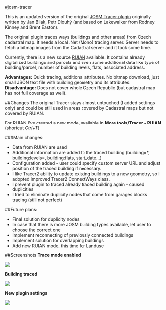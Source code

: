 #josm-tracer

This is an updated version of the original [JOSM Tracer plugin](http://wiki.openstreetmap.org/wiki/JOSM/Plugins/Tracer) originally written by Jan Bilak, Petr Dlouhý (and based on Lakewalker from Rodney Kinney and Brent Easton).

The original plugin traces ways (buildings and other areas) from Czech cadastral map. It needs a local .Net (Mono) tracing server. Server needs to fetch a bitmap images from the Cadastral server and it took some time.

Currently, there is a new source [RUIAN](http://wiki.openstreetmap.org/wiki/RUIAN) available. It contains already digitalized buildings and parcels and even some additional data like type of building/parcel, number of building levels, flats, associated address.

**Advantages:** Quick tracing, additional attributes. No bitmap download, just small JSON text file with building geometry and its attributes.
**Disadvantage:** Does not cover whole Czech Republic (but cadastral map has not full coverage as well).


##Changes
The original Tracer stays almost untouched (I added settings only) and could be still used in areas covered by Cadastral maps but not covered by RUIAN.

For RUIAN I've created a new mode, available in **More tools/Tracer - RUIAN** (shortcut *Ctrl+T*)

###Main changes:

* Data from RUIAN are used
* Additional information are added to the traced building (building=*, building:levels=, building:flats, start_date...)
* Configuration added - user could specify custom server URL and adjust position of the traced building if necessary.
* I like Tracer2 ability to update existing buildings to a new geometry, so I adopted improved Tracer2 ConnectWays class.
* I prevent plugin to traced already traced building again - caused duplicities
* I tried to eliminate duplicity nodes that come from garages blocks tracing (still not perfect)

##Future plans:

* Final solution for duplicity nodes
* In case that there is more JOSM building types available, let user to choose the correct one
* Implement reconnecting of previously connected buildings
* Implement solution for overlapping buildings
* Add new RUIAN mode, this time for Landuse


##Screenshots
**Trace mode enabled**

![](http://www.kyralovi.cz/tmp/josm/RUIANtracer.png)

**Building traced**

![](http://www.kyralovi.cz/tmp/josm/RUIANtracer_traced.png)

**New plugin settings**

![](http://www.kyralovi.cz/tmp/josm/RUIANtracer_settings.png)